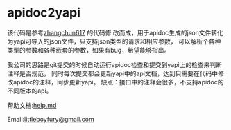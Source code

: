 # apidoc2yapi

该代码是参考[zhangchun617](https://github.com/zhangchun617/apidoc2yapi) 的代码修
改而成，用于apidoc生成的json文件转化为yapi可导入的json文件，只支持json类型的请求和相应参数，
可以解析个各种类型的参数和各种嵌套的参数，如果有bug，希望能够指出。

我公司的思路是git提交的时候自动运行apidoc检查和提交到yapi上的检查来判断注释是否规范，
同时每次提交都会更新yapi中的api文档，达到只需要在代码中修改apidoc的注释，同步更新yapi。
缺点：接口中的注释会很多，不支持apidoc的不同版本的api。

​帮助文档:[help.md](./doc/help.md)

​Email:littleboyfury@gmail.com

